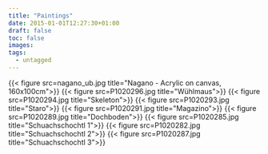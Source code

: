 ```yaml
---
title: "Paintings"
date: 2015-01-01T12:27:30+01:00
draft: false
toc: false
images:
tags:
  - untagged
---
```


{{< figure src=nagano_ub.jpg title="Nagano - Acrylic on canvas, 160x100cm">}}
{{< figure src=P1020296.jpg title="Wühlmaus">}}
{{< figure src=P1020294.jpg title="Skeleton">}}
{{< figure src=P1020293.jpg title="Staro">}}
{{< figure src=P1020291.jpg title="Magazino">}}
{{< figure src=P1020289.jpg title="Dochboden">}}
{{< figure src=P1020285.jpg title="Schuachschochtl 1">}}
{{< figure src=P1020282.jpg title="Schuachschochtl 2">}}
{{< figure src=P1020287.jpg title="Schuachschochtl 3">}}
